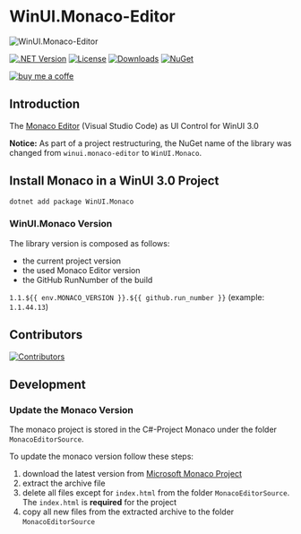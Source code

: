 # WinUI.Monaco-Editor

![WinUI.Monaco-Editor](https://raw.githubusercontent.com/lk-code/winui.monaco-editor/main/icon_128.png)

[![.NET Version](https://img.shields.io/badge/dotnet%20version-net6.0-blue?style=flat-square)](http://www.nuget.org/packages/WinUI.Monaco)
[![License](https://img.shields.io/github/license/lk-code/winui.monaco-editor.svg?style=flat-square)](https://github.com/lk-code/winui.monaco-editor/blob/master/LICENSE)
[![Downloads](https://img.shields.io/nuget/dt/WinUI.Monaco.svg?style=flat-square)](http://www.nuget.org/packages/WinUI.Monaco)
[![NuGet](https://img.shields.io/nuget/v/WinUI.Monaco.svg?style=flat-square)](http://nuget.org/packages/WinUI.Monaco)

[![buy me a coffe](https://cdn.buymeacoffee.com/buttons/v2/default-yellow.png)](https://www.buymeacoffee.com/lk.code)

## Introduction

The [Monaco Editor](https://github.com/microsoft/monaco-editor) (Visual Studio Code) as UI Control for WinUI 3.0

**Notice:** As part of a project restructuring, the NuGet name of the library was changed from `winui.monaco-editor` to `WinUI.Monaco`.

## Install Monaco in a WinUI 3.0 Project

```
dotnet add package WinUI.Monaco
```

### WinUI.Monaco Version

The library version is composed as follows:

* the current project version
* the used Monaco Editor version
* the GitHub RunNumber of the build

`1.1.${{ env.MONACO_VERSION }}.${{ github.run_number }}` (example: `1.1.44.13`)

## Contributors

[![Contributors](https://contrib.rocks/image?repo=lk-code/winui.monaco-editor)](https://github.com/lk-code/winui.monaco-editor/graphs/contributors)

## Development

### Update the Monaco Version

The monaco project is stored in the C#-Project Monaco under the folder `MonacoEditorSource`.

To update the monaco version follow these steps:

1. download the latest version from [Microsoft Monaco Project](https://microsoft.github.io/monaco-editor/)
2. extract the archive file
3. delete all files except for `index.html` from the folder `MonacoEditorSource`. The `index.html` is **required** for the project
4. copy all new files from the extracted archive to the folder `MonacoEditorSource`
